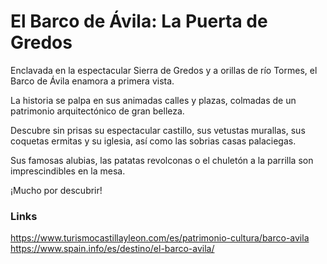 # El Barco de Ávila: La Puerta de Gredos

Enclavada en la espectacular Sierra de Gredos y a orillas de río Tormes, el Barco de Ávila enamora a primera vista.

La historia se palpa en sus animadas calles y plazas, colmadas de un patrimonio arquitectónico de gran belleza.

Descubre sin prisas su espectacular castillo, sus vetustas murallas, sus coquetas ermitas y su iglesia, así como las sobrias casas palaciegas.

Sus famosas alubias, las patatas revolconas o el chuletón a la parrilla son imprescindibles en la mesa.

¡Mucho por descubrir!

### Links
https://www.turismocastillayleon.com/es/patrimonio-cultura/barco-avila<BR>
https://www.spain.info/es/destino/el-barco-avila/

